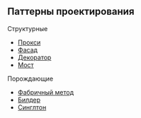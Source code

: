 
## Паттерны проектирования

Структурные

- [Прокси](http://127.0.0.1:8000/structural/proxy)
- [Фасад](http://127.0.0.1:8000/structural/facade)
- [Декоратор](http://127.0.0.1:8000/structural/decorator) 
- [Мост](http://127.0.0.1:8000/structural/bridge)

Порождающие

- [Фабричный метод](http://127.0.0.1:8000/Creational/FactoryMethod)
- [Билдер](http://127.0.0.1:8000/Creational/Builder)
- [Синглтон](http://127.0.0.1:8000/Creational/Singleton)

